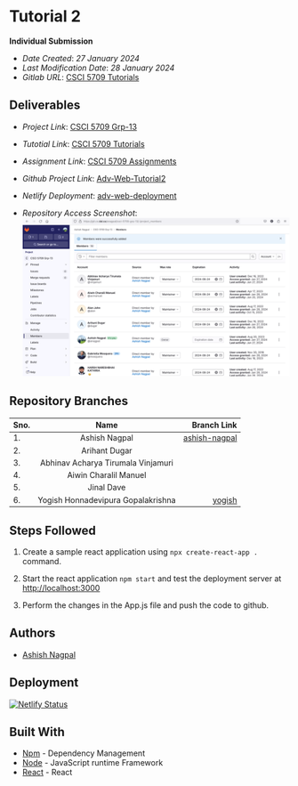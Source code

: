 # Tutorial 2

**Individual Submission** 

* *Date Created*: _27 January 2024_
* *Last Modification Date*: _28 January 2024_
* *Gitlab URL*: [CSCI 5709 Tutorials](https://git.cs.dal.ca/anagpal/csci-5709-tutorials)


## Deliverables
- *Project Link*: [CSCI 5709 Grp-13](https://git.cs.dal.ca/anagpal/csci-5709-grp-13)

- *Tutotial Link*: [CSCI 5709 Tutorials](https://git.cs.dal.ca/anagpal/csci-5709-tutorials)

- *Assignment Link*: [CSCI 5709 Assignments](https://git.cs.dal.ca/anagpal/csci-5709-assignments)

- *Github Project Link*: [Adv-Web-Tutorial2](https://github.com/ashishnagpal2498/Adv-Web-Tutorial2)

- *Netlify Deployment*: [adv-web-deployment](https://adv-web-deployment.netlify.app/)

- *Repository Access Screenshot*: ![Repository acess](./public/access_ss.png)
## Repository Branches
| Sno.     | Name           | Branch Link  |
| -------- |:-------------:| -----:|
| 1.       | Ashish Nagpal | [ashish-nagpal](https://git.cs.dal.ca/anagpal/csci-5709-grp-13/-/tree/ashish-nagpal?ref_type=heads) |
| 2.       | Arihant Dugar      |    |
| 3.       | Abhinav Acharya Tirumala Vinjamuri      |     |
| 4.       |  Aiwin Charalil Manuel     |     |
| 5.       | Jinal Dave      |     |
| 6.       | Yogish Honnadevipura Gopalakrishna      |  [yogish](https://git.cs.dal.ca/anagpal/csci-5709-grp-13/-/tree/yogish?ref_type=heads)   |

## Steps Followed

1. Create a sample react application using ```npx create-react-app .``` command.

2. Start the react application ```npm start``` and test the deployment server at [http://localhost:3000](http://localhost:3000)

3. Perform the changes in the App.js file and push the code to github.


## Authors

* [Ashish Nagpal](ashish.nagpal@dal.ca)


## Deployment

[![Netlify Status](https://api.netlify.com/api/v1/badges/ac67c852-0837-4435-a880-1c19b45c3af1/deploy-status)](https://app.netlify.com/sites/adv-web-deployment/deploys)

## Built With

* [Npm](https://docs.npmjs.com/getting-started) - Dependency Management
* [Node](https://nodejs.org/docs/latest/api/) - JavaScript runtime Framework
* [React](https://create-react-app.dev/docs/getting-started) - React

